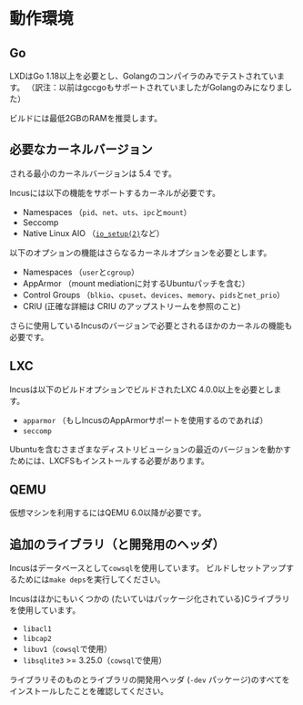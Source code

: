 # 動作環境

## Go

LXDはGo 1.18以上を必要とし、Golangのコンパイラのみでテストされています。
（訳注：以前はgccgoもサポートされていましたがGolangのみになりました）

ビルドには最低2GBのRAMを推奨します。

## 必要なカーネルバージョン

される最小のカーネルバージョンは 5.4 です。

Incusには以下の機能をサポートするカーネルが必要です。

* Namespaces （`pid`、`net`、`uts`、`ipc`と`mount`）
* Seccomp
* Native Linux AIO
  （[`io_setup(2)`](https://man7.org/linux/man-pages/man2/io_setup.2.html)など）

以下のオプションの機能はさらなるカーネルオプションを必要とします。

* Namespaces （`user`と`cgroup`）
* AppArmor （mount mediationに対するUbuntuパッチを含む）
* Control Groups （`blkio`、`cpuset`、`devices`、`memory`、`pids`と`net_prio`）
* CRIU (正確な詳細は CRIU のアップストリームを参照のこと)

さらに使用しているIncusのバージョンで必要とされるほかのカーネルの機能も必要です。

## LXC

Incusは以下のビルドオプションでビルドされたLXC 4.0.0以上を必要とします。

* `apparmor` （もしIncusのAppArmorサポートを使用するのであれば）
* `seccomp`

Ubuntuを含むさまざまなディストリビューションの最近のバージョンを動かすためには、LXCFSもインストールする必要があります。

## QEMU

仮想マシンを利用するにはQEMU 6.0以降が必要です。

## 追加のライブラリ（と開発用のヘッダ）

Incusはデータベースとして`cowsql`を使用しています。
ビルドしセットアップするためには`make deps`を実行してください。

Incusはほかにもいくつかの (たいていはパッケージ化されている)Cライブラリを使用しています。

* `libacl1`
* `libcap2`
* `libuv1`（`cowsql`で使用）
* `libsqlite3` >= 3.25.0（`cowsql`で使用）

ライブラリそのものとライブラリの開発用ヘッダ (`-dev` パッケージ)のすべてをインストールしたことを確認してください。
